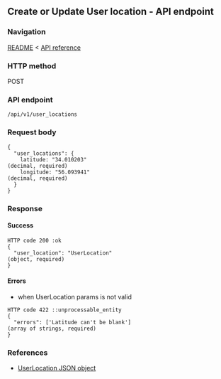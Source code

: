 ## Create or Update User location - API endpoint

### Navigation
[README](../../../../README.md)
<
[API reference](../../../api_reference.md)

### HTTP method
POST

### API endpoint
`/api/v1/user_locations`

### Request body
```
{
  "user_locations": {
    latitude: "34.010203"                                                       (decimal, required)
    longitude: "56.093941"                                                      (decimal, required)
  }
}
```

### Response
#### Success
```
HTTP code 200 :ok
{
  "user_location": "UserLocation"                                               (object, required)
}
```

#### Errors
- when UserLocation params is not valid
```
HTTP code 422 ::unprocessable_entity
{
  "errors": ['Latitude can't be blank']                                        (array of strings, required)
}
```

### References
- [UserLocation JSON object](../../../json_objects/user_location.md)
